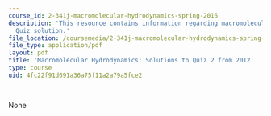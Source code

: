 ```yaml
---
course_id: 2-341j-macromolecular-hydrodynamics-spring-2016
description: 'This resource contains information regarding macromolecular hydrodynamics:
  Quiz solution.'
file_location: /coursemedia/2-341j-macromolecular-hydrodynamics-spring-2016/4fc22f91d691a36a75f11a2a79a5fce2_MIT2_341JS16_2012Quiz2_sol.pdf
file_type: application/pdf
layout: pdf
title: 'Macromolecular Hydrodynamics: Solutions to Quiz 2 from 2012'
type: course
uid: 4fc22f91d691a36a75f11a2a79a5fce2

---
```

None